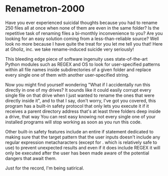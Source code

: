 # Renametron-2000
Have you ever experienced suicidal thoughts because you had to rename 250 files all at once when none of them are even in the same folder? Is the repetitive task of renaming files a bi-monthly inconvenience to you? Are you looking for an easy solution coming from a less-than-reliable source?
Well look no more because I have quite the treat for you let me tell you that! 
Here at Gholiz, inc. we take rename-induced suicide very seriously!

This bleeding edge piece of software ingenuity uses state-of-the-art Python modules such as REGEX and OS to look for user-specified patterns within all file names inside subdirectories of a given folder and replace every single one of them with another user-specified string.

Now you might find yourself wondering "What if I accidentally run this directly in one of my drives? It sounds like it could easily corrupt every single file on that drive when I just wanted to rename the ones that were directly inside it", and to that I say, don't worry, I've got you covered, this program has a built-in safety protocol that only lets you execute it if it receives a parent directory address that's at least three folders deep inside a drive, that way You can rest easy knowing not every single one of your installed programs will stop working as soon as you run this code.

Other built-in safety features include an entire if statement dedicated to making sure that the target pattern that the user inputs doesn't include any regular expression metacharacters (except for . which is relatively safe to use) to prevent unexpected results and even if it does include REGEX it will only be executed after the user has been made aware of the potential dangers that await them.




Just for the record, I'm being satirical.
